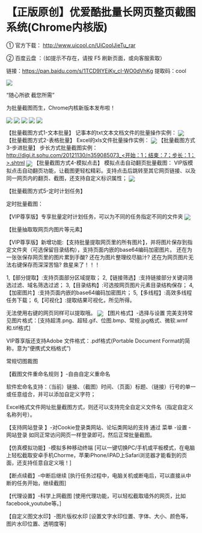 # 【正版原创】优爱酷批量长网页整页截图系统(Chrome内核版)
① 官方下载：
http://www.uicool.cn/UiCoolJieTu_rar

②  百度云盘 ：（如提示不存在，请按 F5 刷新页面，或向客服索取）

链接：https://pan.baidu.com/s/1TCD9IYEiKv_cI-WO0dVhKg 
提取码：cool 

<img align="absmiddle" src="https://img.alicdn.com/imgextra/i3/296931148/TB2ag6HhxWYBuNjy1zkXXXGGpXa_!!296931148.gif" class="" style="height: auto;max-width: 100.0%;" data-spm-anchor-id="2013.1.0.i9.33225acbmMukTI">

“随心所欲 截您所需”

为批量截图而生，Chrome内核新版本发布啦！

<img align="absmiddle" src="https://img.alicdn.com/imgextra/i4/296931148/O1CN01JaBIdH1KLpGRe7qtd_!!296931148.gif" class="" style="max-width: 750.0px;" data-spm-anchor-id="2013.1.0.i0.33225acbmMukTI">

<img align="absmiddle" src="https://img.alicdn.com/imgextra/i4/296931148/O1CN01ICAXym1KLpGSRPPRN_!!296931148.gif" class="" style="max-width: 750.0px;" data-spm-anchor-id="2013.1.0.i14.33225acbmMukTI">
<img align="absmiddle" src="https://img.alicdn.com/imgextra/i2/296931148/O1CN01bZNA6P1KLpGMWHSK3_!!296931148.gif" class="" style="max-width: 750.0px;" data-spm-anchor-id="2013.1.0.i15.33225acbmMukTI">

<img align="absmiddle" src="https://img.alicdn.com/imgextra/i1/296931148/TB2DsL4aGe5V1BjSszeXXc3zXXa-296931148.png" class="" style="height: auto;max-width: 100.0%;" data-spm-anchor-id="2013.1.0.i16.33225acbmMukTI">
<img align="absmiddle" src="https://img.alicdn.com/imgextra/i4/296931148/TB2a1fggr_I8KJjy1XaXXbsxpXa_!!296931148.png" class="" style="height: auto;max-width: 100.0%;" data-spm-anchor-id="2013.1.0.i17.33225acbmMukTI">


【批量截图方式1-文本批量】
记事本的txt文本文档文件的批量操作实例：
 <img align="absmiddle" src="https://img.alicdn.com/imgextra/i4/296931148/O1CN01ziTeDn1KLpKJKGv4T_!!296931148.png" class="" style="height: auto;max-width: 100.0%;" >
【批量截图方式2-表格批量】
Excel的xls文件批量操作实例：
 <img align="absmiddle" src="https://img.alicdn.com/imgextra/i4/296931148/O1CN01ihsjJf1KLpKFOTzZe_!!296931148.png" class="" style="height: auto;max-width: 100.0%;" >
【批量截图方式3-步进批量】
步长方式批量截图实例：http://digi.it.sohu.com/20121130/n359085073_<开始：1；结束：7；步长：1；>.shtml
   <img align="absmiddle" src="https://img.alicdn.com/imgextra/i4/296931148/O1CN01cKWB4J1KLpKFOQyTr_!!296931148.png" class="" style="height: auto;max-width: 100.0%;" >
【批量截图方式4-模拟点击】
模拟点击自动翻页批量截图：
VIP版模拟点击自动翻页功能，让截图更轻松精彩。支持点击后跳转至其它网页链接、以及同一网页内的翻页、截图，还支持自定义标识属性；
<img align="absmiddle" src="https://img.alicdn.com/imgextra/i4/296931148/O1CN01XWO2qJ1KLpKJKJnv6_!!296931148.png" class="" style="height: auto;max-width: 100.0%;" >

【批量截图方式5-定时计划任务】

定时批量截图：

【VIP尊享版】专享批量定时计划任务，可以为不同的任务指定不同的文件夹
<img align="absmiddle" src="https://img.alicdn.com/imgextra/i4/296931148/O1CN01qLbvwe1KLpKCadDYf_!!296931148.png" class="" style="height: auto;max-width: 100.0%;" >
 
 【批量抽取取网页内图片等元素】

【VIP尊享版】新增功能:【支持批量提取网页里的所有图片】，并将图片保存到指定文件夹（可选保留目录结构），支持页面内嵌的base64编码加密图片。
还在为一张张保存网页里的图片累到手酸?
还在为图片整理绞尽脑汁?
还在为网页图片无法右键保存而深深苦恼?
救星来了！！！

1,【部分提取】:支持页面部分区域提取；
2,【链接筛选】:支持链接部分关键词筛选过滤、域名筛选过滤；
3,【目录结构】:可选按网页图片元素目录结构保存；
4,【加密图片】:支持页面内嵌的base64编码加密图片；
5,【多线程】:高效多线程任务下载；
6,【可视化】:提取结果可视化，所见所得。

无法使用右键的网页同样可以提取哦。
<img align="absmiddle" src="https://img.alicdn.com/imgextra/i2/296931148/O1CN01DDyLF21KLpKEIrmMW_!!296931148.gif" class="" style="height: auto;max-width: 100.0%;" data-spm-anchor-id="2013.1.0.i17.33225acbmMukTI">
【图片格式】-选择与设置
完美支持常见图片格式：[支持超清.png、超轻.gif、位图.bmp、常规.jpg格式、微软.wmf和.tif格式]

VIP尊享版还支持Adobe 文件格式：.pdf格式(Portable Document Format的简称，意为“便携式文档格式”)

常规切图裁图

【截图文件重命名规则 】-自由自定义重命名

软件宏命名支持：（当前）链接、（截图）时间、（页面）标题、（链接）行号的单一或任意组合，并可以添加自定义字符；

Excel格式文件网址批量截图方式，则还可以支持完全自定义文件名（指定自定义名称列号）。

【支持网站登录 】-对Cookie登录类网站、论坛类网站的支持
通过 菜单 -设置 - 网站登录 如同正常访问网页一样登录即可。然后正常批量截图。
 
【仿真模拟功能】-模拟多种移动终端
[可以一键切换PC/手机或平板模式，在电脑上轻松截取安卓手机Chorme，苹果iPhone/iPAD上Safari浏览器才能看到的页面，还支持任意自定义哦！]

【断点续截】-中断后继续
[执行任务过程中，电脑关机或断电后，可以直接从中断的任务开始，继续截图]

【代理设置】-科学上网截图
[使用代理功能，可以轻松截取墙外的网页，比如facebook,youtube等。]

【自定义图文水印】-图片版权水印
[设置文字水印位置、字体、大小、颜色等，图片水印位置、透明度等]
